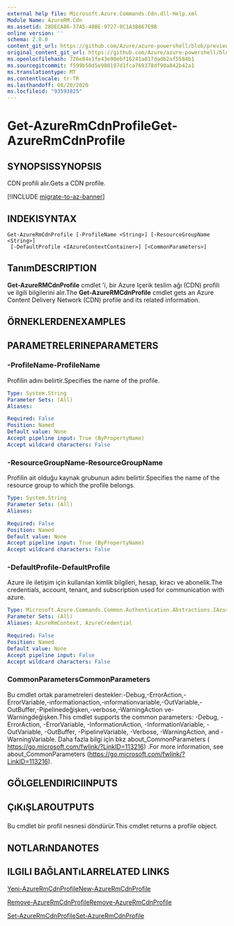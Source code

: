 ```yaml
---
external help file: Microsoft.Azure.Commands.Cdn.dll-Help.xml
Module Name: AzureRM.Cdn
ms.assetid: 28DECA86-37A5-48BE-9727-0C1A3B867E9B
online version: ''
schema: 2.0.0
content_git_url: https://github.com/Azure/azure-powershell/blob/preview/src/ResourceManager/Cdn/Commands.Cdn/help/Get-AzureRMCdnProfile.md
original_content_git_url: https://github.com/Azure/azure-powershell/blob/preview/src/ResourceManager/Cdn/Commands.Cdn/help/Get-AzureRMCdnProfile.md
ms.openlocfilehash: 726e84e1fe43e90ebf16241a017dadb2af5584b1
ms.sourcegitcommit: f599b50d5e980197d1fca769378df90a842b42a1
ms.translationtype: MT
ms.contentlocale: tr-TR
ms.lasthandoff: 08/20/2020
ms.locfileid: "93593825"
---
```

# <span data-ttu-id="fa62a-101">Get-AzureRmCdnProfile</span><span class="sxs-lookup"><span data-stu-id="fa62a-101">Get-AzureRmCdnProfile</span></span>

## <span data-ttu-id="fa62a-102">SYNOPSIS</span><span class="sxs-lookup"><span data-stu-id="fa62a-102">SYNOPSIS</span></span>
<span data-ttu-id="fa62a-103">CDN profili alır.</span><span class="sxs-lookup"><span data-stu-id="fa62a-103">Gets a CDN profile.</span></span>

[!INCLUDE [migrate-to-az-banner](../../includes/migrate-to-az-banner.md)]

## <span data-ttu-id="fa62a-104">INDEKI</span><span class="sxs-lookup"><span data-stu-id="fa62a-104">SYNTAX</span></span>

```
Get-AzureRmCdnProfile [-ProfileName <String>] [-ResourceGroupName <String>]
 [-DefaultProfile <IAzureContextContainer>] [<CommonParameters>]
```

## <span data-ttu-id="fa62a-105">Tanım</span><span class="sxs-lookup"><span data-stu-id="fa62a-105">DESCRIPTION</span></span>
<span data-ttu-id="fa62a-106">**Get-AzureRMCdnProfile** cmdlet 'i, bir Azure Içerik teslim ağı (CDN) profili ve ilgili bilgilerini alır.</span><span class="sxs-lookup"><span data-stu-id="fa62a-106">The **Get-AzureRMCdnProfile** cmdlet gets an Azure Content Delivery Network (CDN) profile and its related information.</span></span>

## <span data-ttu-id="fa62a-107">ÖRNEKLERDEN</span><span class="sxs-lookup"><span data-stu-id="fa62a-107">EXAMPLES</span></span>

## <span data-ttu-id="fa62a-108">PARAMETRELERINE</span><span class="sxs-lookup"><span data-stu-id="fa62a-108">PARAMETERS</span></span>

### <span data-ttu-id="fa62a-109">-ProfileName</span><span class="sxs-lookup"><span data-stu-id="fa62a-109">-ProfileName</span></span>
<span data-ttu-id="fa62a-110">Profilin adını belirtir.</span><span class="sxs-lookup"><span data-stu-id="fa62a-110">Specifies the name of the profile.</span></span>

```yaml
Type: System.String
Parameter Sets: (All)
Aliases: 

Required: False
Position: Named
Default value: None
Accept pipeline input: True (ByPropertyName)
Accept wildcard characters: False
```

### <span data-ttu-id="fa62a-111">-ResourceGroupName</span><span class="sxs-lookup"><span data-stu-id="fa62a-111">-ResourceGroupName</span></span>
<span data-ttu-id="fa62a-112">Profilin ait olduğu kaynak grubunun adını belirtir.</span><span class="sxs-lookup"><span data-stu-id="fa62a-112">Specifies the name of the resource group to which the profile belongs.</span></span>

```yaml
Type: System.String
Parameter Sets: (All)
Aliases: 

Required: False
Position: Named
Default value: None
Accept pipeline input: True (ByPropertyName)
Accept wildcard characters: False
```

### <span data-ttu-id="fa62a-113">-DefaultProfile</span><span class="sxs-lookup"><span data-stu-id="fa62a-113">-DefaultProfile</span></span>
<span data-ttu-id="fa62a-114">Azure ile iletişim için kullanılan kimlik bilgileri, hesap, kiracı ve abonelik.</span><span class="sxs-lookup"><span data-stu-id="fa62a-114">The credentials, account, tenant, and subscription used for communication with azure.</span></span>

```yaml
Type: Microsoft.Azure.Commands.Common.Authentication.Abstractions.IAzureContextContainer
Parameter Sets: (All)
Aliases: AzureRmContext, AzureCredential

Required: False
Position: Named
Default value: None
Accept pipeline input: False
Accept wildcard characters: False
```

### <span data-ttu-id="fa62a-115">CommonParameters</span><span class="sxs-lookup"><span data-stu-id="fa62a-115">CommonParameters</span></span>
<span data-ttu-id="fa62a-116">Bu cmdlet ortak parametreleri destekler:-Debug,-ErrorAction,-ErrorVariable,-ınformationaction,-ınformationvariable,-OutVariable,-OutBuffer,-Pipelinedeğişken,-verbose,-WarningAction ve-Warningdeğişken.</span><span class="sxs-lookup"><span data-stu-id="fa62a-116">This cmdlet supports the common parameters: -Debug, -ErrorAction, -ErrorVariable, -InformationAction, -InformationVariable, -OutVariable, -OutBuffer, -PipelineVariable, -Verbose, -WarningAction, and -WarningVariable.</span></span> <span data-ttu-id="fa62a-117">Daha fazla bilgi için bkz about_CommonParameters ( https://go.microsoft.com/fwlink/?LinkID=113216) .</span><span class="sxs-lookup"><span data-stu-id="fa62a-117">For more information, see about_CommonParameters (https://go.microsoft.com/fwlink/?LinkID=113216).</span></span>

## <span data-ttu-id="fa62a-118">GÖLGELENDIRICI</span><span class="sxs-lookup"><span data-stu-id="fa62a-118">INPUTS</span></span>

## <span data-ttu-id="fa62a-119">ÇıKıŞLAR</span><span class="sxs-lookup"><span data-stu-id="fa62a-119">OUTPUTS</span></span>

###  
<span data-ttu-id="fa62a-120">Bu cmdlet bir profil nesnesi döndürür.</span><span class="sxs-lookup"><span data-stu-id="fa62a-120">This cmdlet returns a profile object.</span></span>

## <span data-ttu-id="fa62a-121">NOTLARıNDA</span><span class="sxs-lookup"><span data-stu-id="fa62a-121">NOTES</span></span>

## <span data-ttu-id="fa62a-122">ILGILI BAĞLANTıLAR</span><span class="sxs-lookup"><span data-stu-id="fa62a-122">RELATED LINKS</span></span>

[<span data-ttu-id="fa62a-123">Yeni-AzureRmCdnProfile</span><span class="sxs-lookup"><span data-stu-id="fa62a-123">New-AzureRmCdnProfile</span></span>](./New-AzureRmCdnProfile.md)

[<span data-ttu-id="fa62a-124">Remove-AzureRmCdnProfile</span><span class="sxs-lookup"><span data-stu-id="fa62a-124">Remove-AzureRmCdnProfile</span></span>](./Remove-AzureRmCdnProfile.md)

[<span data-ttu-id="fa62a-125">Set-AzureRmCdnProfile</span><span class="sxs-lookup"><span data-stu-id="fa62a-125">Set-AzureRmCdnProfile</span></span>](./Set-AzureRmCdnProfile.md)



